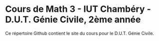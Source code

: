 # Cours de Math 3 - IUT Chambéry - D.U.T. Génie Civile, 2ème année

Ce répertoire Github contient le site du cours pour le D.U.T. Génie Civile.




